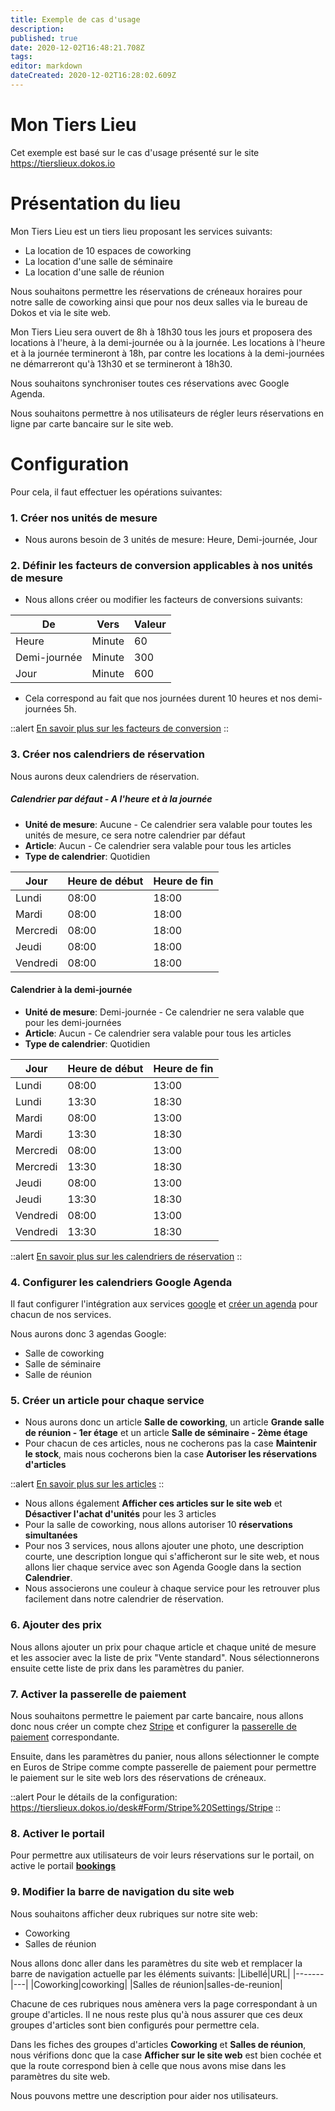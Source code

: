 ```yaml
---
title: Exemple de cas d'usage
description: 
published: true
date: 2020-12-02T16:48:21.708Z
tags: 
editor: markdown
dateCreated: 2020-12-02T16:28:02.609Z
---
```


# Mon Tiers Lieu

Cet exemple est basé sur le cas d'usage présenté sur le site https://tierslieux.dokos.io

# Présentation du lieu

Mon Tiers Lieu est un tiers lieu proposant les services suivants:

- La location de 10 espaces de coworking
- La location d'une salle de séminaire
- La location d'une salle de réunion

Nous souhaitons permettre les réservations de créneaux horaires pour notre salle de coworking ainsi que pour nos deux salles via le bureau de Dokos et via le site web.

Mon Tiers Lieu sera ouvert de 8h à 18h30 tous les jours et proposera des locations à l'heure, à la demi-journée ou à la journée. Les locations à l'heure et à la journée termineront à 18h, par contre les locations à la demi-journées ne démarreront qu'à 13h30 et se termineront à 18h30.

Nous souhaitons synchroniser toutes ces réservations avec Google Agenda.

Nous souhaitons permettre à nos utilisateurs de régler leurs réservations en ligne par carte bancaire sur le site web.

# Configuration

Pour cela, il faut effectuer les opérations suivantes:

### 1. Créer nos unités de mesure
* Nous aurons besoin de 3 unités de mesure: Heure, Demi-journée, Jour

### 2. Définir les facteurs de conversion applicables à nos unités de mesure
*	Nous allons créer ou modifier les facteurs de conversions suivants:

|De|Vers    |Valeur|
|----|------|------|
|Heure|Minute|60   |
|Demi-journée|Minute|300   |
|Jour |Minute|600  |

* Cela correspond au fait que nos journées durent 10 heures et nos demi-journées 5h.

::alert
[En savoir plus sur les facteurs de conversion](/fr/venue/uom-conversion-factor)
::

### 3. Créer nos calendriers de réservation

Nous aurons deux calendriers de réservation.

##### Calendrier par défaut - A l'heure et à la journée
- **Unité de mesure**: Aucune - Ce calendrier sera valable pour toutes les unités de mesure, ce sera notre calendrier par défaut
- **Article**: Aucun - Ce calendrier sera valable pour tous les articles
- **Type de calendrier**: Quotidien

 |Jour|Heure de début|Heure de fin|
 |----|--------------|------------|
 |Lundi|08:00|18:00|
 |Mardi|08:00|18:00|
 |Mercredi|08:00|18:00|
 |Jeudi|08:00|18:00|
 |Vendredi|08:00|18:00|

#### Calendrier à la demi-journée
- **Unité de mesure**: Demi-journée - Ce calendrier ne sera valable que pour les demi-journées
- **Article**: Aucun - Ce calendrier sera valable pour tous les articles
- **Type de calendrier**: Quotidien

|Jour|Heure de début|Heure de fin|
|----|--------------|------------|
|Lundi|08:00|13:00|
|Lundi|13:30|18:30|
|Mardi|08:00|13:00|
|Mardi|13:30|18:30|
|Mercredi|08:00|13:00|
|Mercredi|13:30|18:30|
|Jeudi|08:00|13:00|
|Jeudi|13:30|18:30|
|Vendredi|08:00|13:00|
|Vendredi|13:30|18:30|

::alert
[En savoir plus sur les calendriers de réservation](/fr/venue/item-booking-calendar)
::

### 4. Configurer les calendriers Google Agenda

Il faut configurer l'intégration aux services [google](/fr/integrations/google) et [créer un agenda](https://doc.dokos.io/fr/venue/item-booking#int%C3%A9gration-google-agenda) pour chacun de nos services.

Nous aurons donc 3 agendas Google:
- Salle de coworking
- Salle de séminaire
- Salle de réunion

### 5. Créer un article pour chaque service
* Nous aurons donc un article **Salle de coworking**, un article **Grande salle de réunion - 1er étage** et un article **Salle de séminaire - 2ème étage**
* Pour chacun de ces articles, nous ne cocherons pas la case **Maintenir le stock**, mais nous cocherons bien la case **Autoriser les réservations d'articles**

::alert
[En savoir plus sur les articles](/fr/stocks/item)
::

* Nous allons également **Afficher ces articles sur le site web** et **Désactiver l'achat d'unités** pour les 3 articles
* Pour la salle de coworking, nous allons autoriser 10 **réservations simultanées**
* Pour nos 3 services, nous allons ajouter une photo, une description courte, une description longue qui s'afficheront sur le site web, et nous allons lier chaque service avec son Agenda Google dans la section **Calendrier**.
* Nous associerons une couleur à chaque service pour les retrouver plus facilement dans notre calendrier de réservation.

### 6. Ajouter des prix

Nous allons ajouter un prix pour chaque article et chaque unité de mesure et les associer avec la liste de prix "Vente standard".
Nous sélectionnerons ensuite cette liste de prix dans les paramètres du panier.

### 7. Activer la passerelle de paiement

Nous souhaitons permettre le paiement par carte bancaire, nous allons donc nous créer un compte chez [Stripe](/fr/integrations/stripe) et configurer la [passerelle de paiement](/fr/accounting/payment-gateways) correspondante.

Ensuite, dans les paramètres du panier, nous allons sélectionner le compte en Euros de Stripe comme compte passerelle de paiement pour permettre le paiement sur le site web lors des réservations de créneaux.

::alert
Pour le détails de la configuration: https://tierslieux.dokos.io/desk#Form/Stripe%20Settings/Stripe
::


### 8. Activer le portail

Pour permettre aux utilisateurs de voir leurs réservations sur le portail, on active le portail **[bookings](https://doc.dokos.io/fr/venue/item-booking#int%C3%A9gration-google-agenda)**

### 9. Modifier la barre de navigation du site web

Nous souhaitons afficher deux rubriques sur notre site web:
- Coworking
- Salles de réunion

Nous allons donc aller dans les paramètres du site web et remplacer la barre de navigation actuelle par les éléments suivants:
|Libellé|URL|
|-------|---|
|Coworking|coworking|
|Salles de réunion|salles-de-reunion|

Chacune de ces rubriques nous amènera vers la page correspondant à un groupe d'articles.
Il ne nous reste plus qu'à nous assurer que ces deux groupes d'articles sont bien configurés pour permettre cela.

Dans les fiches des groupes d'articles **Coworking** et **Salles de réunion**, nous vérifions donc que la case **Afficher sur le site web** est bien cochée et que la route correspond bien à celle que nous avons mise dans les paramètres du site web.

Nous pouvons mettre une description pour aider nos utilisateurs.